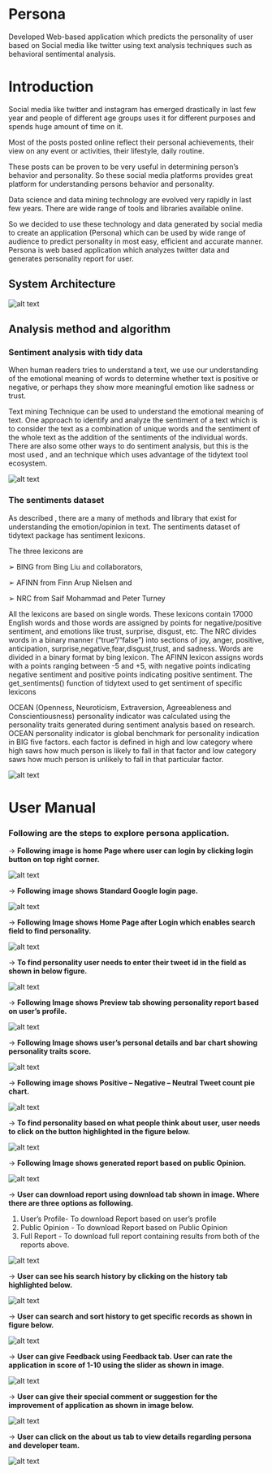 # Persona

Developed Web-based application which predicts the personality of user based on Social media like twitter using text analysis techniques such as behavioral sentimental analysis.

# Introduction

Social media like twitter and instagram has emerged drastically in last few year and people of different age groups uses it for different purposes and spends huge amount of time on it. 

Most of the posts posted online reflect their personal achievements, their view on any event or activities, their lifestyle, daily routine. 

These posts can be proven to be very useful in determining person’s behavior and personality. So these social media platforms provides great platform for understanding persons behavior and personality.

Data science and data mining technology are evolved very rapidly in last few years. There are wide range of tools and libraries available online. 

So we decided to use these technology and data generated by social media to create an application (Persona) which can be used by wide range of audience to predict personality in most easy, efficient and accurate manner. Persona is web based application which analyzes twitter data and generates personality report for user.

## System Architecture

![alt text](https://github.com/kishanpatel-hub/Persona/blob/master/Images%20for%20persona/SA.JPG)

## Analysis method and algorithm

### Sentiment analysis with tidy data

When human readers tries to understand a text, we use our understanding of the emotional meaning of words to determine whether text is positive or negative, or perhaps they show more meaningful emotion like sadness or trust. 

Text mining Technique can be used  to understand the emotional meaning of text. One approach to identify and analyze the sentiment of a text which is to consider the text as a combination of unique words and the sentiment of the whole text as the addition of the sentiments of the individual words. There are also some other ways to do sentiment analysis, but this is the most used , and an technique which uses advantage of the tidytext tool ecosystem.

![alt text](https://github.com/kishanpatel-hub/Persona/blob/master/Images%20for%20persona/A1.JPG)

### The sentiments dataset

As described , there are a many of methods and library that exist for understanding the emotion/opinion  in text. The sentiments dataset of tidytext package has sentiment lexicons.

The three lexicons are

➢	BING from Bing Liu and collaborators,

➢	AFINN from Finn Arup Nielsen and 

➢	NRC from Saif Mohammad and Peter Turney

All the lexicons are based on single words. These lexicons contain 17000 English words and those words are assigned by points for negative/positive sentiment, and emotions like trust, surprise, disgust, etc. The NRC divides words in a binary manner (“true”/“false”) into sections of joy, anger, positive, anticipation, surprise,negative,fear,disgust,trust, and sadness. Words are divided in a binary format by bing lexicon. The AFINN lexicon assigns words with a points ranging between -5 and +5, with negative points indicating negative sentiment and positive points indicating positive sentiment. The get_sentiments() function of tidytext used to get sentiment of specific lexicons

OCEAN (Openness, Neuroticism, Extraversion, Agreeableness and Conscientiousness) personality indicator was calculated using the personality traits generated during sentiment analysis based on research. OCEAN personality indicator is global benchmark for personality indication in BIG five factors. each factor is defined in high and low category where high saws how much person is likely to fall in that factor and low category saws how much person is unlikely to fall in that particular factor. 

![alt text](https://github.com/kishanpatel-hub/Persona/blob/master/Images%20for%20persona/Ocean.JPG)

# User Manual

### Following are the steps to explore persona application.

-> **Following image is home Page where user can login by clicking login button on top right corner.**

![alt text](https://github.com/kishanpatel-hub/Persona/blob/master/Images%20for%20persona/1.JPG)

-> **Following image shows Standard Google login page.**

![alt text](https://github.com/kishanpatel-hub/Persona/blob/master/Images%20for%20persona/2.JPG)

-> **Following Image shows Home Page after Login which enables search field to find personality.**

![alt text](https://github.com/kishanpatel-hub/Persona/blob/master/Images%20for%20persona/3.JPG)

-> **To find personality user needs to enter their tweet id in the field as shown in below figure.**

![alt text](https://github.com/kishanpatel-hub/Persona/blob/master/Images%20for%20persona/4.JPG)

-> **Following Image shows Preview tab showing personality report based on user’s profile.**

![alt text](https://github.com/kishanpatel-hub/Persona/blob/master/Images%20for%20persona/5.JPG)

-> **Following Image shows user’s personal details and bar chart showing personality traits score.**

![alt text](https://github.com/kishanpatel-hub/Persona/blob/master/Images%20for%20persona/6.JPG)

-> **Following image shows Positive – Negative – Neutral Tweet count pie chart.**

![alt text](https://github.com/kishanpatel-hub/Persona/blob/master/Images%20for%20persona/7.JPG)

-> **To find personality based on what people think about user, user needs to click on the button highlighted in the figure below.**

![alt text](https://github.com/kishanpatel-hub/Persona/blob/master/Images%20for%20persona/8.JPG)

-> **Following Image shows generated report based on public Opinion.**

![alt text](https://github.com/kishanpatel-hub/Persona/blob/master/Images%20for%20persona/9.JPG)

-> **User can download report using download tab shown in image. Where there are three options as following.**
1.	User’s Profile- To download Report based on user’s profile
2.	Public Opinion - To download Report based on Public Opinion
3.	Full Report - To download full report containing results from both of the reports above.


![alt text](https://github.com/kishanpatel-hub/Persona/blob/master/Images%20for%20persona/10.JPG)

-> **User can see his search history by clicking on the history tab highlighted below.**

![alt text](https://github.com/kishanpatel-hub/Persona/blob/master/Images%20for%20persona/11.JPG)

-> **User can search and sort history to get specific records as shown in figure below.**

![alt text](https://github.com/kishanpatel-hub/Persona/blob/master/Images%20for%20persona/12.JPG)

-> **User can give Feedback using Feedback tab. User can rate the application in score of 1-10 using the slider as shown in image.**

![alt text](https://github.com/kishanpatel-hub/Persona/blob/master/Images%20for%20persona/13.JPG)

-> **User can give their special comment or suggestion for the improvement of application as shown in image below.**

![alt text](https://github.com/kishanpatel-hub/Persona/blob/master/Images%20for%20persona/14.JPG)

-> **User can click on the about us tab to view details regarding persona and developer team.**

![alt text](https://github.com/kishanpatel-hub/Persona/blob/master/Images%20for%20persona/15.JPG)
